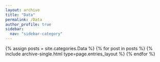 ```yaml
---
layout: archive
title: "Data"
permalink: /Data
author_profile: true
sidebar:
  nav: "sidebar-category"
---
```


{% assign posts = site.categories.Data %}
{% for post in posts %} {% include archive-single.html type=page.entries_layout %} {% endfor %}
